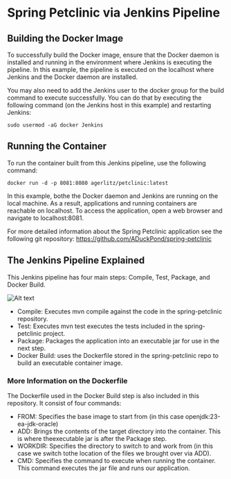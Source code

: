 # Spring Petclinic via Jenkins Pipeline

## Building the Docker Image

To successfully build the Docker image, ensure that the Docker daemon is installed and running in the environment where Jenkins is executing the pipeline. In this example, the pipeline is executed on the localhost where Jenkins and the Docker daemon are installed.

You may also need to add the Jenkins user to the docker group for the build command to execute successfully. You can do that by executing the following command (on the Jenkins host in this example) and restarting Jenkins:

```sudo usermod -aG docker Jenkins```

## Running the Container

To run the container built from this Jenkins pipeline, use the following command:

```docker run -d -p 8081:8080 agerlitz/petclinic:latest```

In this example, bothe the Docker daemon and Jenkins are running on the local machine. As a result, applications and running containers are reachable on localhost. To access the application, open a web browser and navigate to localhost:8081.

For more detailed information about the Spring Petclinic application see the following git repository:
<https://github.com/ADuckPond/spring-petclinic>

## The Jenkins Pipeline Explained

This Jenkins pipeline has four main steps: Compile, Test, Package, and Docker Build.

![Alt text](./jenkinsPipeline.jpg)

+ Compile: Executes mvn compile against the code in the spring-petclinic repository.
+ Test: Executes mvn test executes the tests included in the spring-petclinic project.
+ Package: Packages the application into an executable jar for use in the next step.
+ Docker Build: uses the Dockerfile stored in the spring-petclinic repo to build an executable container image.

### More Information on the Dockerfile

The Dockerfile used in the Docker Build step is also included in this repository. It consist of four commands:

+ FROM: Specifies the base image to start from (in this case openjdk:23-ea-jdk-oracle) 
+ ADD: Brings the contents of the target directory into the container. This is where theexecutable jar is after the Package step.
+ WORKDIR: Specifies the directory to switch to and work from (in this case we switch tothe location of the files we brought over via ADD).
+ CMD: Specifies the command to execute when running the container. This command executes the jar file and runs our application.
